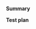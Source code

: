 <!-- Thanks for submitting a pull request! Please provide enough information so that others can review your pull request. The two fields below are mandatory. -->

<!-- Please remember to update CHANGELOG.md in the root of the project if you have not done so. -->

**Summary**

<!-- Explain the **motivation** for making this change. What existing problem does the pull request solve? -->

**Test plan**

<!-- Demonstrate the code is solid. Example: The exact commands you ran and their output, screenshots / videos if the pull request changes UI. -->
